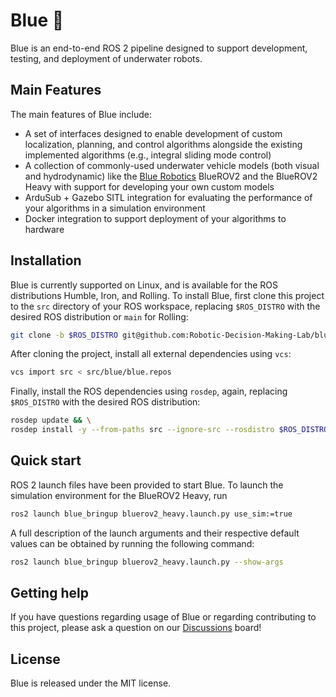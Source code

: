 # Blue :ocean:

Blue is an end-to-end ROS 2 pipeline designed to support development,
testing, and deployment of underwater robots.

## Main Features

The main features of Blue include:

- A set of interfaces designed to enable development of custom localization,
  planning, and control algorithms alongside the existing implemented algorithms
  (e.g., integral sliding mode control)
- A collection of commonly-used underwater vehicle models (both visual and
  hydrodynamic) like the [Blue Robotics](https://bluerobotics.com/) BlueROV2
  and the BlueROV2 Heavy with support for developing your own custom models
- ArduSub + Gazebo SITL integration for evaluating the performance of your
  algorithms in a simulation environment
- Docker integration to support deployment of your algorithms to hardware

## Installation

Blue is currently supported on Linux, and is available for the ROS
distributions Humble, Iron, and Rolling. To install Blue, first clone this
project to the `src` directory of your ROS workspace, replacing `$ROS_DISTRO`
with the desired ROS distribution or `main` for Rolling:

```bash
git clone -b $ROS_DISTRO git@github.com:Robotic-Decision-Making-Lab/blue.git
```

After cloning the project, install all external dependencies using `vcs`:

```bash
vcs import src < src/blue/blue.repos
```

Finally, install the ROS dependencies using `rosdep`, again, replacing
`$ROS_DISTRO` with the desired ROS distribution:

```bash
rosdep update && \
rosdep install -y --from-paths src --ignore-src --rosdistro $ROS_DISTRO
```

## Quick start

ROS 2 launch files have been provided to start Blue. To launch the simulation
environment for the BlueROV2 Heavy, run

```bash
ros2 launch blue_bringup bluerov2_heavy.launch.py use_sim:=true
```

A full description of the launch arguments and their respective default values
can be obtained by running the following command:

```bash
ros2 launch blue_bringup bluerov2_heavy.launch.py --show-args
```

## Getting help

If you have questions regarding usage of Blue or regarding contributing to this
project, please ask a question on our [Discussions](https://github.com/Robotic-Decision-Making-Lab/blue/discussions)
board!

## License

Blue is released under the MIT license.
